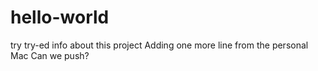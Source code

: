 # hello-world
try
try-ed
info about this project
Adding one more line from the personal Mac
Can we push?
